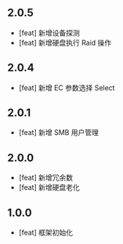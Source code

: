 ## 2.0.5

- [feat] 新增设备探测
- [feat] 新增硬盘执行 Raid 操作

## 2.0.4

- [feat] 新增 EC 参数选择 Select

## 2.0.1

- [feat] 新增 SMB 用户管理

## 2.0.0

- [feat] 新增冗余数
- [feat] 新增硬盘老化

## 1.0.0

- [feat] 框架初始化
